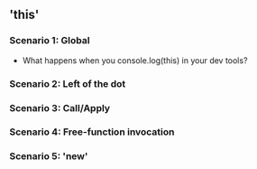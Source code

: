 ## 'this'

### Scenario 1: Global
- What happens when you console.log(this) in your dev tools?

### Scenario 2: Left of the dot 

### Scenario 3: Call/Apply

### Scenario 4: Free-function invocation

### Scenario 5: 'new'